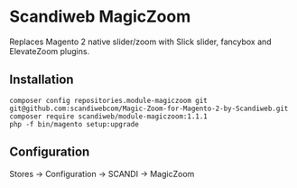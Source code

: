 # Scandiweb MagicZoom

Replaces Magento 2 native slider/zoom  with Slick slider, fancybox and ElevateZoom plugins.

## Installation

```
composer config repositories.module-magiczoom git git@github.com:scandiwebcom/Magic-Zoom-for-Magento-2-by-Scandiweb.git
composer require scandiweb/module-magiczoom:1.1.1
php -f bin/magento setup:upgrade
```

## Configuration

Stores -> Configuration -> SCANDI -> MagicZoom
